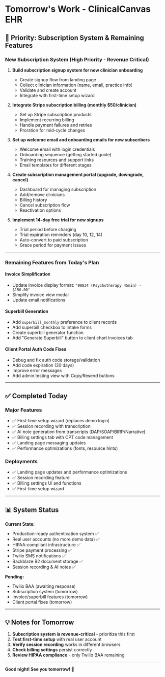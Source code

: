 # Tomorrow's Work - ClinicalCanvas EHR

## 🎯 Priority: Subscription System & Remaining Features

### **New Subscription System** (High Priority - Revenue Critical)
1. **Build subscription signup system for new clinician onboarding**
   - Create signup flow from landing page
   - Collect clinician information (name, email, practice info)
   - Validate and create account
   - Integrate with first-time setup wizard

2. **Integrate Stripe subscription billing (monthly $50/clinician)**
   - Set up Stripe subscription products
   - Implement recurring billing
   - Handle payment failures and retries
   - Proration for mid-cycle changes

3. **Set up welcome email and onboarding emails for new subscribers**
   - Welcome email with login credentials
   - Onboarding sequence (getting started guide)
   - Training resources and support links
   - Email templates for different stages

4. **Create subscription management portal (upgrade, downgrade, cancel)**
   - Dashboard for managing subscription
   - Add/remove clinicians
   - Billing history
   - Cancel subscription flow
   - Reactivation options

5. **Implement 14-day free trial for new signups**
   - Trial period before charging
   - Trial expiration reminders (day 10, 12, 14)
   - Auto-convert to paid subscription
   - Grace period for payment issues

---

### **Remaining Features from Today's Plan**

#### **Invoice Simplification**
- Update invoice display format: `"90834 (Psychotherapy 45min) - $150.00"`
- Simplify invoice view modal
- Update email notifications

#### **Superbill Generation**
- Add `superbill_monthly` preference to client records
- Add superbill checkbox to intake forms
- Create superbill generator function
- Add "Generate Superbill" button to client chart Invoices tab

#### **Client Portal Auth Code Fixes**
- Debug and fix auth code storage/validation
- Add code expiration (30 days)
- Improve error messages
- Add admin testing view with Copy/Resend buttons

---

## ✅ **Completed Today**

### **Major Features**
- ✅ First-time setup wizard (replaces demo login)
- ✅ Session recording with transcription
- ✅ AI note generation from transcripts (DAP/SOAP/BIRP/Narrative)
- ✅ Billing settings tab with CPT code management
- ✅ Landing page messaging updates
- ✅ Performance optimizations (fonts, resource hints)

### **Deployments**
- ✅ Landing page updates and performance optimizations
- ✅ Session recording feature
- ✅ Billing settings UI and functions
- ✅ First-time setup wizard

---

## 📊 **System Status**

**Current State:**
- Production-ready authentication system ✅
- Real user accounts (no more demo data) ✅
- HIPAA-compliant infrastructure ✅
- Stripe payment processing ✅
- Twilio SMS notifications ✅
- Backblaze B2 document storage ✅
- Session recording & AI notes ✅

**Pending:**
- Twilio BAA (awaiting response)
- Subscription system (tomorrow)
- Invoice/superbill features (tomorrow)
- Client portal fixes (tomorrow)

---

## 💡 **Notes for Tomorrow**

1. **Subscription system is revenue-critical** - prioritize this first
2. **Test first-time setup** with real user account
3. **Verify session recording** works in different browsers
4. **Check billing settings** persist correctly
5. **Review HIPAA compliance** - only Twilio BAA remaining

---

**Good night! See you tomorrow! 🌙**
